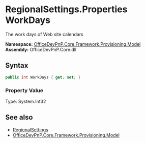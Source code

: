 # RegionalSettings.Properties WorkDays
 The work days of Web site calendars   

**Namespace:** [OfficeDevPnP.Core.Framework.Provisioning.Model](OfficeDevPnP.Core.Framework.Provisioning.Model.md)  
**Assembly:** OfficeDevPnP.Core.dll  
## Syntax
```C#
public int WorkDays { get; set; }
```

### Property Value
Type: System.Int32  

## See also
- [RegionalSettings](OfficeDevPnP.Core.Framework.Provisioning.Model.RegionalSettings.md) 
- [OfficeDevPnP.Core.Framework.Provisioning.Model](OfficeDevPnP.Core.Framework.Provisioning.Model.md) 
